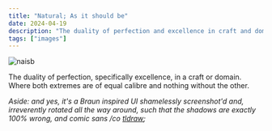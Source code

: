 ```yaml
---
title: "Natural; As it should be"
date: 2024-04-19
description: "The duality of perfection and excellence in craft and domain"
tags: ["images"]
---
```


![naisb](/images/IMG_9978.jpeg)

The duality of perfection, specifically excellence, in a craft or domain. Where both extremes are of equal calibre and nothing without the other.

_Aside: and yes, it's a Braun inspired UI shamelessly screenshot'd and, irreverently rotated all the way around, such that the shadows are exactly 100% wrong, and comic sans /co [tldraw](https://tldraw.dev);_